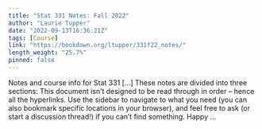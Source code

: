 ```yaml
---
title: "Stat 331 Notes: Fall 2022"
author: "Laurie Tupper"
date: "2022-09-13T16:36:21Z"
tags: [Course]
link: "https://bookdown.org/ltupper/331f22_notes/"
length_weight: "25.7%"
pinned: false
---
```


Notes and course info for Stat 331 [...] These notes are divided into three sections: This document isn’t designed to be read through in order – hence all the hyperlinks. Use the sidebar to navigate to what you need (you can also bookmark specific locations in your browser), and feel free to ask (or start a discussion thread!) if you can’t find something. Happy ...
